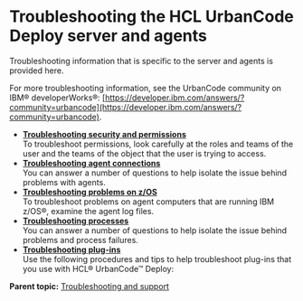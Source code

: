 # Troubleshooting the HCL UrbanCode Deploy server and agents

Troubleshooting information that is specific to the server and agents is provided here.

For more troubleshooting information, see the UrbanCode community on IBM® developerWorks®: [https://developer.ibm.com/answers/?community=urbancode](https://developer.ibm.com/answers/?community=urbancode).

-   **[Troubleshooting security and permissions](../topics/trouble_permissions.md)**  
To troubleshoot permissions, look carefully at the roles and teams of the user and the teams of the object that the user is trying to access.
-   **[Troubleshooting agent connections](../topics/trouble_agent_connections.md)**  
You can answer a number of questions to help isolate the issue behind problems with agents.
-   **[Troubleshooting problems on z/OS](../topics/trouble_zos.md)**  
To troubleshoot problems on agent computers that are running IBM z/OS®, examine the agent log files.
-   **[Troubleshooting processes](../topics/Basic_processes_troubleshoot.md)**  
You can answer a number of questions to help isolate the issue behind problems and process failures.
-   **[Troubleshooting plug-ins](../topics/trouble_plugin.md)**  
Use the following procedures and tips to help troubleshoot plug-ins that you use with HCL® UrbanCode™ Deploy:

**Parent topic:** [Troubleshooting and support](../topics/c_node_troubleshooting.md)

